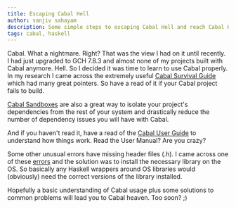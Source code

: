 ```yaml
---
title: Escaping Cabal Hell
author: sanjiv sahayam
description: Some simple steps to escaping Cabal Hell and reach Cabal Heaven.
tags: cabal, haskell
---
```


Cabal. What a nightmare. Right? That was the view I had on it until recently. I had just upgraded to GCH 7.8.3 and almost none of my projects built with Cabal anymore. Hell. So I decided it was time to learn to use Cabal properly. In my research I came across the extremely useful [Cabal Survival Guide](http://www.haskell.org/haskellwiki/Cabal/Survival) which had many great pointers. So have a read of it if your Cabal project fails to build.

[Cabal Sandboxes](http://coldwa.st/e/blog/2013-08-20-Cabal-sandbox.html) are also a great way to isolate your project's dependencies from the rest of your system and drastically reduce the number of dependency issues you will have with Cabal.

And if you haven't read it, have a read of the [Cabal User Guide](http://www.haskell.org/cabal/users-guide/) to understand how things work. Read the User Manual? Are you crazy?

Some other unusual errors have missing header files (.h). I came across one of these [errors](http://sanj.ink/posts/2014-10-23-cabal-fails-to-install-pcre-light-linux.html) and the solution was to install the necessary library on the OS. So basically any Haskell wrappers around OS libraries would (obviously) need the correct versions of the library installed.

Hopefully a basic understanding of Cabal usage plus some solutions to common problems will lead you to Cabal heaven. Too soon? ;)


